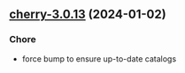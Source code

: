 

## [cherry-3.0.13](https://github.com/truecharts/charts/compare/cherry-3.0.12...cherry-3.0.13) (2024-01-02)

### Chore



- force bump to ensure up-to-date catalogs
